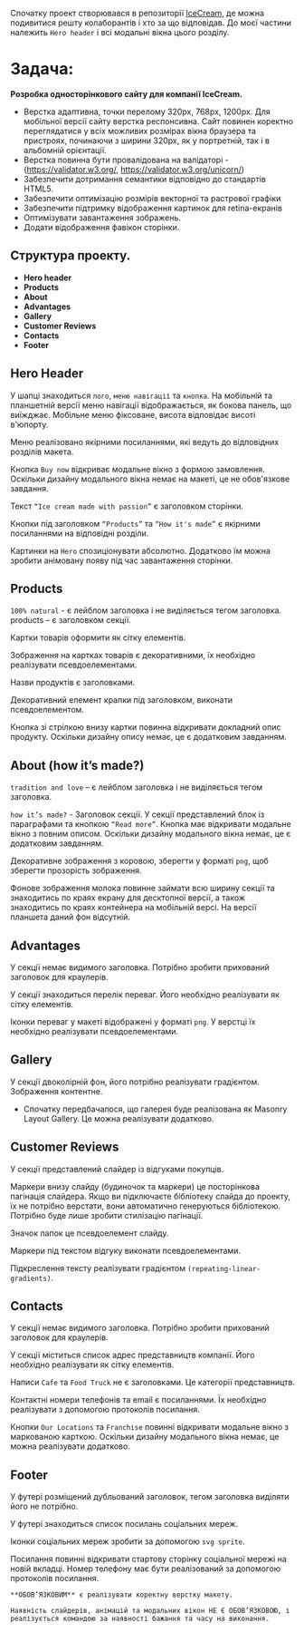 Спочатку проект створювався в репозиторії
[IceCream](https://github.com/Yevdokymenko/ITHooligans_IceCream), де можна
подивитися решту колаборантів і хто за що відповідав. До моєї частини належить
`Hero header` і всі модальні вікна цього розділу.

# Задача:

**Розробка односторінкового сайту для компанії IceCream.**

- Верстка адаптивна, точки перелому 320px, 768px, 1200px. Для мобільної версії
  сайту верстка респонсивна. Сайт повинен коректно переглядатися у всіх можливих
  розмірах вікна браузера та пристроях, починаючи з ширини 320px, як у
  портретній, так і в альбомній орієнтації.
- Верстка повинна бути провалідована на валідаторі - (https://validator.w3.org/,
  https://validator.w3.org/unicorn/)
- Забезпечити дотримання семантики відповідно до стандартів HTML5.
- Забезпечити оптимізацію розмірів векторної та растрової графіки
- Забезпечити підтримку відображення картинок для retina-екранів
- Оптимізувати завантаження зображень.
- Додати відображення фавікон сторінки.

## Структура проекту.

- **Hero header**
- **Products**
- **About**
- **Advantages**
- **Gallery**
- **Customer Reviews**
- **Contacts**
- **Footer**

## Hero Header

У шапці знаходиться `лого`, `меню навігації` та `кнопка`. На мобільній та
планшетній версії меню навігації відображається, як бокова панель, що виїжджає.
Мобільне меню фіксоване, висота відповідає висоті в'юпорту.

Меню реалізовано якірними посиланнями, які ведуть до відповідних розділів
макета.

Кнопка `Buy now` відкриває модальне вікно з формою замовлення. Оскільки дизайну
модального вікна немає на макеті, це не обов'язкове завдання.

Текст `“Ice cream made with passion”` є заголовком сторінки.

Кнопки під заголовком `“Products”` та `“How it's made”` є якірними посиланнями
на відповідні розділи.

Картинки на `Hero` спозиціонувати абсолютно. Додатково їм можна зробити
анімовану появу під час завантаження сторінки.

## Products

`100% natural` - є лейблом заголовка і не виділяється тегом заголовка. products
– є заголовком секції.

Картки товарів оформити як сітку елементів.

Зображення на картках товарів є декоративними, їх необхідно реалізувати
псевдоелементами.

Назви продуктів є заголовками.

Декоративний елемент крапки під заголовком, виконати псевдоелементом.

Кнопка зі стрілкою внизу картки повинна відкривати докладний опис продукту.
Оскільки дизайну опису немає, це є додатковим завданням.

## About (how it’s made?)

`tradition and love` – є лейблом заголовка і не виділяється тегом заголовка.

`how it’s made?` - Заголовок секції. У секції представлений блок із параграфами
та кнопкою `“Read more”`. Кнопка має відкривати модальне вікно з повним описом.
Оскільки дизайну модального вікна немає, це є додатковим завданням.

Декоративне зображення з коровою, зберегти у форматі `png`, щоб зберегти
прозорість зображення.

Фонове зображення молока повинне займати всю ширину секції та знаходитись по
краях екрану для десктопної версії, а також знаходитись по краях контейнера на
мобільній версі. На версії планшета даний фон відсутній.

## Advantages

У секції немає видимого заголовка. Потрібно зробити прихований заголовок для
краулерів.

У секції знаходиться перелік переваг. Його необхідно реалізувати як сітку
елементів.

Іконки переваг у макеті відображені у форматі `png`. У верстці їх необхідно
реалізувати псевдоелементами.

## Gallery

У секції двоколірній фон, його потрібно реалізувати градієнтом. Зображення
контентне.

- Спочатку передбачалося, що галерея буде реалізована як Masonry Layout Gallery.
  Це можна реалізувати додатково.

## Customer Reviews

У секції представлений слайдер із відгуками покупців.

Маркери внизу слайду (будиночок та маркери) це посторінкова пагінація слайдера.
Якщо ви підключаєте бібліотеку слайда до проекту, їх не потрібно верстати, вони
автоматично генеруються бібліотекою. Потрібно буде лише зробити стилізацію
пагінації.

Значок лапок це псевдоелемент слайду.

Маркери під текстом відгуку виконати псевдоелементами.

Підкреслення тексту реалізувати градієнтом `(repeating-linear-gradients)`.

## Contacts

У секції немає видимого заголовка. Потрібно зробити прихований заголовок для
краулерів.

У секції міститься список адрес представництв компанії. Його необхідно
реалізувати як сітку елементів.

Написи `Cafe` та `Food Truck` не є заголовками. Це категорії представництв.

Контактні номери телефонів та email є посиланнями. Їх необхідно реалізувати з
допомогою протоколів посилання.

Кнопки `Our Locations` та `Franchise` повинні відкривати модальне вікно з
маркованою карткою. Оскільки дизайну модального вікна немає, це можна
реалізувати додатково.

## Footer

У футері розміщений дубльований заголовок, тегом заголовка виділяти його не
потрібно.

У футері знаходиться список посилань соціальних мереж.

Іконки соціальних мереж зробити за допомогою `svg sprite`.

Посилання повинні відкривати стартову сторінку соціальної мережі на новій
вкладці. Номер телефону має бути реалізований за допомогою протоколів посилання.

```
**ОБОВ’ЯЗКОВИМ** є реалізувати коректну верстку макету.

Наявність слайдерів, анімацій та модальних вікон НЕ Є ОБОВ’ЯЗКОВОЮ, і
реалізується командою за наявності бажання та часу на виконання.
```
